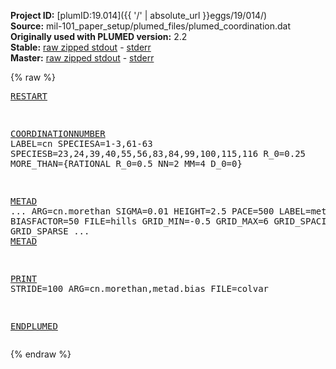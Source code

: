 **Project ID:** [plumID:19.014]({{ '/' | absolute_url }}eggs/19/014/)  
**Source:** mil-101_paper_setup/plumed_files/plumed_coordination.dat  
**Originally used with PLUMED version:** 2.2  
**Stable:** [raw zipped stdout](plumed_coordination.dat.plumed.stdout.txt.zip) - [stderr](plumed_coordination.dat.plumed.stderr)  
**Master:** [raw zipped stdout](plumed_coordination.dat.plumed_master.stdout.txt.zip) - [stderr](plumed_coordination.dat.plumed_master.stderr)  

{% raw %}<pre>
<a href="https://plumed.github.io/doc-master/user-doc/html/_r_e_s_t_a_r_t.html">RESTART</a>

<a href="https://plumed.github.io/doc-master/user-doc/html/_c_o_o_r_d_i_n_a_t_i_o_n_n_u_m_b_e_r.html">COORDINATIONNUMBER</a> LABEL=cn SPECIESA=1-3,61-63 SPECIESB=23,24,39,40,55,56,83,84,99,100,115,116 R_0=0.25 MORE_THAN={RATIONAL R_0=0.5 NN=2 MM=4 D_0=0}

<a href="https://plumed.github.io/doc-master/user-doc/html/_m_e_t_a_d.html">METAD</a> ...
ARG=cn.morethan SIGMA=0.01 HEIGHT=2.5 PACE=500
LABEL=metad TEMP=298 BIASFACTOR=50 FILE=hills
GRID_MIN=-0.5 GRID_MAX=6 GRID_SPACING=0.002 GRID_SPARSE
... <a href="https://plumed.github.io/doc-master/user-doc/html/_m_e_t_a_d.html">METAD</a>

<a href="https://plumed.github.io/doc-master/user-doc/html/_p_r_i_n_t.html">PRINT</a> STRIDE=100 ARG=cn.morethan,metad.bias FILE=colvar

<a href="https://plumed.github.io/doc-master/user-doc/html/_e_n_d_p_l_u_m_e_d.html">ENDPLUMED</a>
</pre>{% endraw %}
